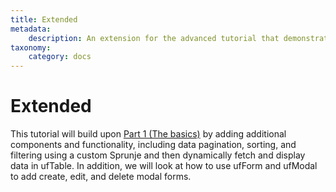 ```yaml
---
title: Extended
metadata:
    description: An extension for the advanced tutorial that demonstrates how to add a custom Sprunje, ufForm, ufModal, and ufTable. 
taxonomy:
    category: docs
---
```


# Extended

This tutorial will build upon [Part 1 (The basics)](/recipes/advanced-tutorial/basics) by adding additional components and functionality, including data pagination, sorting, and filtering using a custom Sprunje and then dynamically fetch and display data in ufTable. In addition, we will look at how to use ufForm and ufModal to add create, edit, and delete modal forms.

